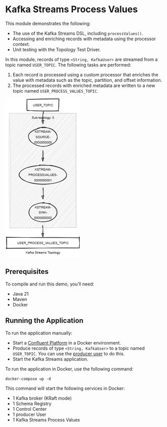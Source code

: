 # Kafka Streams Process Values

This module demonstrates the following:

- The use of the Kafka Streams DSL, including `processValues()`.
- Accessing and enriching records with metadata using the processor context.
- Unit testing with the Topology Test Driver.

In this module, records of type `<String, KafkaUser>` are streamed from a topic named `USER_TOPIC`.
The following tasks are performed:

1. Each record is processed using a custom processor that enriches the value with metadata such as the topic, partition,
   and offset information.
2. The processed records with enriched metadata are written to a new topic named `USER_PROCESS_VALUES_TOPIC`.

![topology.png](topology.png)

## Prerequisites

To compile and run this demo, you’ll need:

- Java 21
- Maven
- Docker

## Running the Application

To run the application manually:

- Start a [Confluent Platform](https://docs.confluent.io/platform/current/quickstart/ce-docker-quickstart.html#step-1-download-and-start-cp) in a Docker environment.
- Produce records of type `<String, KafkaUser>` to a topic named `USER_TOPIC`. You can use the [producer user](../specific-producers/kafka-streams-producer-user) to do this.
- Start the Kafka Streams application.

To run the application in Docker, use the following command:

```console
docker-compose up -d
```

This command will start the following services in Docker:

- 1 Kafka broker (KRaft mode)
- 1 Schema Registry
- 1 Control Center
- 1 producer User
- 1 Kafka Streams Process Values
